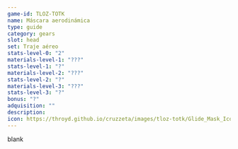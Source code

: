 ```yaml
---
game-id: TLOZ-TOTK
name: Máscara aerodinámica
type: guide
category: gears
slot: head
set: Traje aéreo
stats-level-0: "2"
materials-level-1: "???"
stats-level-1: "?"
materials-level-2: "???"
stats-level-2: "?"
materials-level-3: "???"
stats-level-3: "?"
bonus: "?"
adquisition: ""
description: 
icon: https://throyd.github.io/cruzzeta/images/tloz-totk/Glide_Mask_Icon.png
---
```

blank
